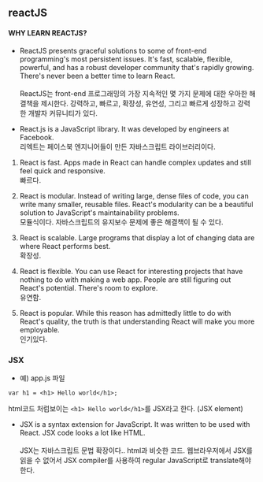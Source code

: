 ## reactJS

#### WHY LEARN REACTJS?

- ReactJS presents graceful solutions to some of front-end programming's most persistent issues. It's fast, scalable, flexible, powerful, and has a robust developer community that's rapidly growing. There's never been a better time to learn React. <br><br>
ReactJS는 front-end 프로그래밍의 가장 지속적인 몇 가지 문제에 대한 우아한 해결책을 제시한다. 강력하고, 빠르고, 확장성, 유연성, 그리고 빠르게 성장하고 강력한 개발자 커뮤니티가 있다.

- React.js is a JavaScript library. It was developed by engineers at Facebook.<br>
리엑트는 페이스북 엔지니어들이 만든 자바스크립트 라이브러리이다. 

1. React is fast. Apps made in React can handle complex updates and still feel quick and responsive.<br>
빠르다.

1. React is modular. Instead of writing large, dense files of code, you can write many smaller, reusable files. React's modularity can be a beautiful solution to JavaScript's maintainability problems.<br>
모듈식이다. 자바스크립트의 유지보수 문제에 좋은 해결책이 될 수 있다. 

1. React is scalable. Large programs that display a lot of changing data are where React performs best.<br>
확장성. 

1. React is flexible. You can use React for interesting projects that have nothing to do with making a web app. People are still figuring out React's potential. There's room to explore.<br>
유연함.

1. React is popular. While this reason has admittedly little to do with React's quality, the truth is that understanding React will make you more employable.<br>
인기있다. 

### JSX

- 예) app.js 파일 

```
var h1 = <h1> Hello world</h1>;
```

html코드 처럼보이는 `<h1> Hello world</h1>`를 JSX라고 한다. (JSX element)

- JSX is a syntax extension for JavaScript. It was written to be used with React. JSX code looks a lot like HTML.<br><br>
JSX는 자바스크립트 문법 확장이다.. html과 비슷한 코드. 
웹브라우저에서 JSX를 읽을 수 없어서 JSX compiler를 사용하여 regular JavaScript로 translate해야 한다. 